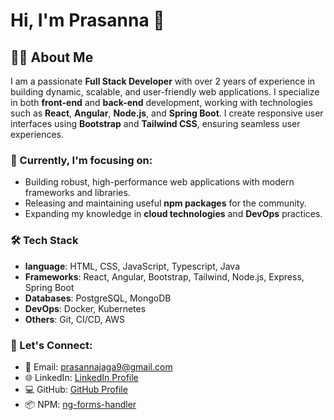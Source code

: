 # Hi, I'm Prasanna 👋

## 👨‍💻 About Me
I am a passionate **Full Stack Developer** with over 2 years of experience in building dynamic, scalable, and user-friendly web applications. I specialize in both **front-end** and **back-end** development, working with technologies such as **React**, **Angular**, **Node.js**, and **Spring Boot**. I create responsive user interfaces using **Bootstrap** and **Tailwind CSS**, ensuring seamless user experiences. 

### 🌱 Currently, I'm focusing on:
- Building robust, high-performance web applications with modern frameworks and libraries.
- Releasing and maintaining useful **npm packages** for the community.
- Expanding my knowledge in **cloud technologies** and **DevOps** practices.

### 🛠 Tech Stack
- **language**: HTML, CSS, JavaScript, Typescript, Java
- **Frameworks**: React, Angular, Bootstrap, Tailwind, Node.js, Express, Spring Boot
- **Databases**: PostgreSQL, MongoDB
- **DevOps**: Docker, Kubernetes
- **Others**: Git, CI/CD, AWS

### 💬 Let's Connect:
- 📧 Email: prasannajaga9@gmail.com
- 🌐 LinkedIn: [LinkedIn Profile](https://www.linkedin.com/in/prasanna-jaga-46227b260/)
- 💻 GitHub: [GitHub Profile](https://github.com/Prasannajaga)
- 📦 NPM: [ng-forms-handler](https://www.npmjs.com/~prasanna_jaga_dev)
